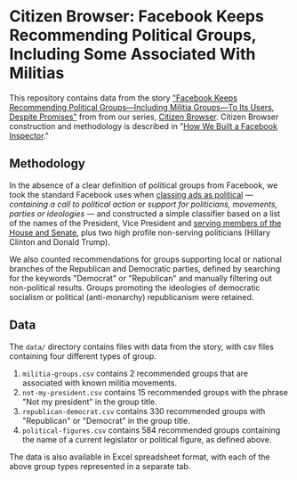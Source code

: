 # Citizen Browser: Facebook Keeps Recommending Political Groups, Including Some Associated With Militias
This repository contains data from the story ["Facebook Keeps Recommending Political Groups—Including Militia Groups—To Its Users, Despite Promises"](https://themarkup.org/citizen-browser/) from from our series, [Citizen Browser](https://themarkup.org/citizen-browser/). Citizen Browser construction and methodology is described in "[How We Built a Facebook Inspector](https://themarkup.org/citizen-browser/2021/01/05/how-we-built-a-facebook-inspector)."

## Methodology
In the absence of a clear definition of political groups from Facebook, we took the standard Facebook uses when [classing ads as political](https://www.facebook.com/business/help/167836590566506?id=288762101909005) — *containing a call to political action or support for politicians, movements, parties or ideologies* — and constructed a simple classifier based on a list of the names of the President, Vice President and [serving members of the House and Senate](https://github.com/unitedstates/congress-legislators), plus two high profile non-serving politicians (Hillary Clinton and Donald Trump).

We also counted recommendations for groups supporting local or national branches of the Republican and Democratic parties, defined by searching for the keywords "Democrat" or "Republican" and manually filtering out non-political results. Groups promoting the ideologies of democratic socialism or political (anti-monarchy) republicanism were retained.

## Data
The `data/` directory contains files with data from the story, with csv files containing four different types of group.

1. `militia-groups.csv` contains 2 recommended groups that are associated with known militia movements.
2. `not-my-president.csv` contains 15 recommended groups with the phrase "Not my president" in the group title.
3. `republican-democrat.csv` contains 330 recommended groups with "Republican" or "Democrat" in the group title.
4. `political-figures.csv` contains 584 recommended groups containing the name of a current legislator or political figure, as defined above.

The data is also available in Excel spreadsheet format, with each of the above group types represented in a separate tab.
